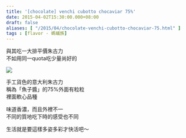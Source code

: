 ```yaml
---
title: '[chocolate] venchi cubotto chocaviar 75%'
date: 2015-04-02T15:30:00.000+08:00
draft: false
aliases: [ "/2015/04/chocolate-venchi-cubotto-chocaviar-75.html" ]
tags : [flavor - 螞蟻族]
---
```


與其吃一大排平價朱古力  
不如用同一quota吃少量尚好的  

[![](https://farm3.staticflickr.com/2841/9870044593_13fa8e2f5a_z.jpg)](https://farm3.staticflickr.com/2841/9870044593_13fa8e2f5a_z.jpg)

手工貨色的意大利朱古力  
稱為「魚子醬」的75%外面有粒粒  
裡面軟心品種  
  
味道香濃，而且外裡不一  
不同的質地吃下時的感受也不同  
  
生活就是要這樣多姿多彩才快活吧～